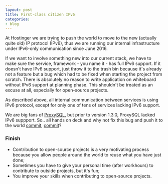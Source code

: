 ```yaml
---
layout: post
title: First-class citizen IPv6
categories:
- blog
---
```


At Hostinger we are trying to push the world to move to the new (actually quite old) IP protocol (IPv6), thus we are running our internal infrastructure under IPv6-only communication since June 2016.

If we want to involve something new into our current stack, we have to make sure the service, framework - you name it - has full IPv6 support. If it doesn't have IPv6 support, just throw it to the trash bin because it's already not a feature but a bug which had to be fixed when starting the project from scratch. There is absolutely no reason to write application on whiteboard without IPv6 support at planning phase. This shouldn't be treated as an excuse at all, especially for open-source projects.

As described above, all internal communication between services is using IPv6 protocol, except for only one of tens of services lacking IPv6 support.

We are big fans of [ProxySQL](http://proxysql.com/), but prior to version 1.3.0, ProxySQL lacked IPv6 suppport. So.. all hands on deck and why not fix this bug and push it to the world [commit](https://github.com/sysown/proxysql/pull/726), [commit](https://github.com/sysown/proxysql/pull/781)?

### Finish
* Contribution to open-source projects is a very motivating process because you allow people around the world to reuse what you have just done;
* Sometimes you have to give your personal time (after workhours) to contribute to outside projects, but it's fun;
* You improve your skills when contributing to open-source projects.
